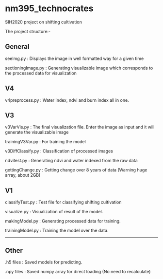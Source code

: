 # nm395_technocrates
SIH2020 project on shifting cultivation


The project structure:-

General
---------------------

seeImg.py : Displays the image in well formatted way for a given time

sectioningImage.py : Generating visualizable image which corresponds to the processed data for visualization


V4
---------------------

v4preprocess.py : Water index, ndvi and burn index all in one.





V3
---------------------


v3VarVis.py : The final visualization file. Enter the image as input and it will generate the visualizable image

trainingV3Var.py : For training the model

v3DiffClassify.py : Classification of processed images

ndvitest.py : Generating ndvi and water indexed from the raw data

gettingChange.py : Getting change over 8 years of data (Warning huge array, about 2GB)



V1
---------------------

classifyTest.py : Test file for classifying shifting cultivation

visualize.py : Visualization of result of the model.

makingModel.py : Generating processed data for training.

trainingModel.py : Training the model over the data.

---------------------


Other
---------------------

.h5 files : Saved models for predicting.

.npy files : Saved numpy array for direct loading (No need to recalculate)


